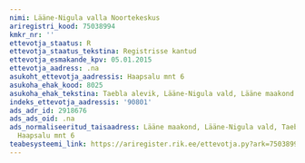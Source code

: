 ```yaml
---
nimi: Lääne-Nigula valla Noortekeskus
ariregistri_kood: 75038994
kmkr_nr: ''
ettevotja_staatus: R
ettevotja_staatus_tekstina: Registrisse kantud
ettevotja_esmakande_kpv: 05.01.2015
ettevotja_aadress: .na
asukoht_ettevotja_aadressis: Haapsalu mnt 6
asukoha_ehak_kood: 8025
asukoha_ehak_tekstina: Taebla alevik, Lääne-Nigula vald, Lääne maakond
indeks_ettevotja_aadressis: '90801'
ads_adr_id: 2918676
ads_ads_oid: .na
ads_normaliseeritud_taisaadress: Lääne maakond, Lääne-Nigula vald, Taebla alevik,
  Haapsalu mnt 6
teabesysteemi_link: https://ariregister.rik.ee/ettevotja.py?ark=75038994&ref=rekvisiidid
---
```

